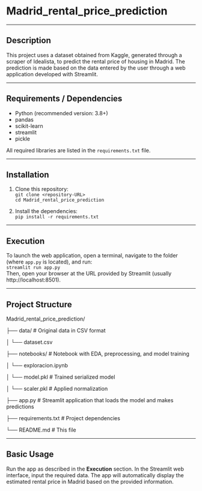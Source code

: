 # Madrid_rental_price_prediction

---

## Description
This project uses a dataset obtained from Kaggle, generated through a scraper of Idealista, to predict the rental price of housing in Madrid. The prediction is made based on the data entered by the user through a web application developed with Streamlit.

---

## Requirements / Dependencies
- Python (recommended version: 3.8+)
- pandas
- scikit-learn
- streamlit
- pickle

All required libraries are listed in the `requirements.txt` file.

---

## Installation
1. Clone this repository:  
   `git clone <repository-URL>`  
   `cd Madrid_rental_price_prediction`

2. Install the dependencies:  
   `pip install -r requirements.txt`

---

## Execution
To launch the web application, open a terminal, navigate to the folder (where `app.py` is located), and run:  
`streamlit run app.py`  
Then, open your browser at the URL provided by Streamlit (usually http://localhost:8501).

---

## Project Structure
Madrid_rental_price_prediction/  

├── data/                   # Original data in CSV format  

│   └── dataset.csv  

├── notebooks/              # Notebook with EDA, preprocessing, and model training  

│   └── exploracion.ipynb  

│   └── model.pkl           # Trained serialized model  

│   └── scaler.pkl          # Applied normalization  

├── app.py                  # Streamlit application that loads the model and makes predictions  

├── requirements.txt        # Project dependencies  

└── README.md               # This file

---

## Basic Usage
Run the app as described in the **Execution** section. In the Streamlit web interface, input the required data. The app will automatically display the estimated rental price in Madrid based on the provided information.
